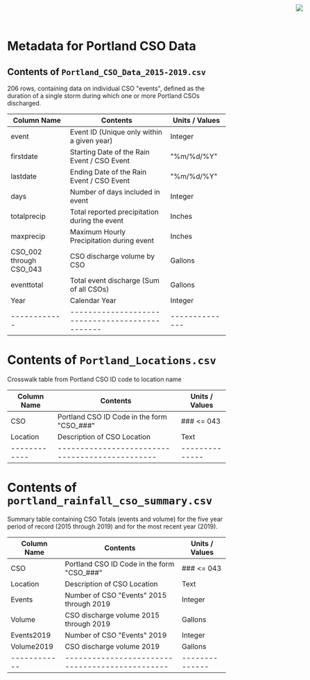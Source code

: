 <img
    src="https://www.cascobayestuary.org/wp-content/uploads/2014/04/logo_sm.jpg"
    style="position:absolute;top:10px;right:50px;" />
    
# Metadata for Portland CSO Data

## Contents of `Portland_CSO_Data_2015-2019.csv`
206 rows, containing data on individual CSO "events", defined as the duration
of a single storm during which one or more Portland CSOs discharged.

Column Name | Contents                                      | Units / Values
------------|-----------------------------------------------|--------------
event	      | Event ID (Unique only within a given year)	  | Integer
firstdate   | Starting Date of the Rain Event / CSO Event   | "%m/%d/%Y"
lastdate	  | Ending Date of the Rain Event / CSO Event	    | "%m/%d/%Y"
days	      | Number of days included in event              | Integer
totalprecip	| Total reported precipitation during the event | Inches
maxprecip	  | Maximum Hourly Precipitation during event     | Inches
CSO_002 through CSO_043 | CSO discharge volume by CSO	      | Gallons
eventtotal	| Total event discharge (Sum of all CSOs)	      | Gallons
Year	      |Calendar Year	                                | Integer
------------|-----------------------------------------------|--------------

# Contents of `Portland_Locations.csv`
Crosswalk table from Portland CSO ID code to location name

Column Name | Contents                                      | Units / Values
------------|-----------------------------------------------|--------------
CSO	        | Portland CSO ID Code in the form  "CSO_###"   | ### <= 043
Location    | Description of CSO Location                   | Text
------------|-----------------------------------------------|--------------

# Contents of `portland_rainfall_cso_summary.csv`
Summary table containing CSO Totals (events and volume) for the five year
period of record (2015 through 2019) and for the most recent year (2019).

Column Name | Contents                                      | Units / Values
------------|-----------------------------------------------|--------------
CSO	        | Portland CSO ID Code in the form  "CSO_###"   | ### <= 043
Location	  | Description of CSO Location                   | Text
Events	    | Number of CSO "Events" 2015 through 2019      | Integer
Volume	    | CSO discharge volume 2015 through 2019        | Gallons
Events2019	| Number of CSO "Events" 2019                   | Integer
Volume2019  | CSO discharge volume 2019                     | Gallons
------------|-----------------------------------------------|--------------


